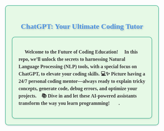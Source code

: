 <div style="background-color:#E6F9E6; padding: 20px; border-radius: 10px; box-shadow: 0 2px 4px 0 rgba(0, 0, 0, 0.1); border:2px solid #66C2A5; margin-top: 20px;">
    <h1 style="font-size:24px; font-family:Georgia, serif; color:#4A90E2; text-align:center; text-shadow: 2px 2px 4px rgba(0, 0, 0, 0.2);">
         ChatGPT: Your Ultimate Coding Tutor    </h1>
    <div style="background-color:#E6F9E6; padding: 20px; border-radius: 10px; box-shadow: 0 2px 4px 0 rgba(0, 0, 0, 0.1); border:2px solid #66C2A5; margin-top: 20px;">
        <p style="font-size:16px; font-family:Georgia, serif; line-height: 1.5em; text-indent: 20px; color:#333;">
        <strong>Welcome to the Future of Coding Education! 🌟
In this repo, we’ll unlock the secrets to harnessing Natural Language Processing (NLP) tools, with a special focus on ChatGPT, to elevate your coding skills. 💻✨ Picture having a 24/7 personal coding mentor—always ready to explain tricky concepts, generate code, debug errors, and optimize your projects. 🔧📚 Dive in and let these AI-powered assistants transform the way you learn programming! 🚀💡.
        </p>    </div>

